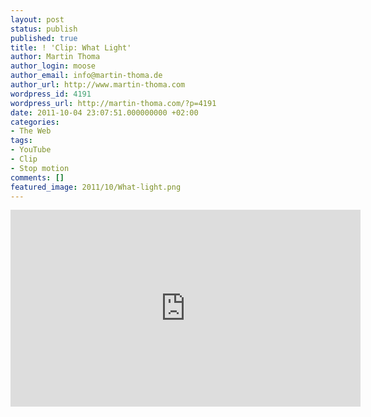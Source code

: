 ```yaml
---
layout: post
status: publish
published: true
title: ! 'Clip: What Light'
author: Martin Thoma
author_login: moose
author_email: info@martin-thoma.de
author_url: http://www.martin-thoma.com
wordpress_id: 4191
wordpress_url: http://martin-thoma.com/?p=4191
date: 2011-10-04 23:07:51.000000000 +02:00
categories:
- The Web
tags:
- YouTube
- Clip
- Stop motion
comments: []
featured_image: 2011/10/What-light.png
---
```

<iframe width="560" height="315" src="http://www.youtube.com/embed/5BnVtz92Ius?rel=0" frameborder="0" allowfullscreen></iframe>
